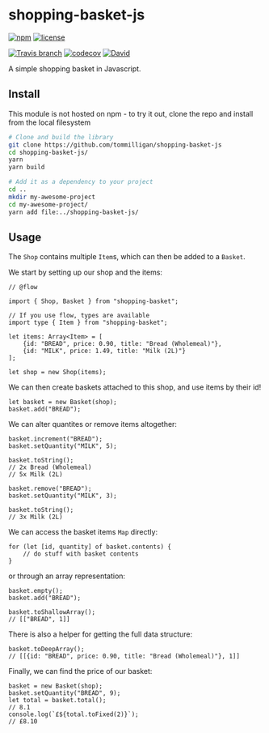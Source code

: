 # shopping-basket-js
[![npm](https://img.shields.io/npm/v/shopping-basket-js.svg)](https://www.npmjs.com/package/shopping-basket-js)
[![license](https://img.shields.io/github/license/tommilligan/shopping-basket-js.svg)]()

[![Travis branch](https://img.shields.io/travis/tommilligan/shopping-basket-js/develop.svg)](https://travis-ci.org/tommilligan/shopping-basket-js)
[![codecov](https://codecov.io/gh/tommilligan/shopping-basket-js/branch/develop/graph/badge.svg)](https://codecov.io/gh/tommilligan/shopping-basket-js)
[![David](https://img.shields.io/david/tommilligan/shopping-basket-js.svg)](https://david-dm.org/tommilligan/shopping-basket-js)

A simple shopping basket in Javascript.

## Install

This module is not hosted on npm - to try it out, clone the repo and install from the local filesystem

```bash
# Clone and build the library
git clone https://github.com/tommilligan/shopping-basket-js
cd shopping-basket-js/
yarn
yarn build

# Add it as a dependency to your project
cd ..
mkdir my-awesome-project
cd my-awesome-project/
yarn add file:../shopping-basket-js/
```

## Usage

The `Shop` contains multiple `Item`s, which can then be added to a `Basket`.

We start by setting up our shop and the items:
```node
// @flow

import { Shop, Basket } from "shopping-basket";

// If you use flow, types are available
import type { Item } from "shopping-basket";

let items: Array<Item> = [
    {id: "BREAD", price: 0.90, title: "Bread (Wholemeal)"},
    {id: "MILK", price: 1.49, title: "Milk (2L)"}
];

let shop = new Shop(items);
```

We can then create baskets attached to this shop, and use items by their id!
```node
let basket = new Basket(shop);
basket.add("BREAD");
```

We can alter quantites or remove items altogether:
```node
basket.increment("BREAD");
basket.setQuantity("MILK", 5);

basket.toString();
// 2x Bread (Wholemeal)
// 5x Milk (2L)

basket.remove("BREAD");
basket.setQuantity("MILK", 3);

basket.toString();
// 3x Milk (2L)
```

We can access the basket items `Map` directly:
```node
for (let [id, quantity] of basket.contents) {
    // do stuff with basket contents
}
```

or through an array representation:
```node
basket.empty();
basket.add("BREAD");

basket.toShallowArray();
// [["BREAD", 1]]
```

There is also a helper for getting the full data structure:
```
basket.toDeepArray();
// [[{id: "BREAD", price: 0.90, title: "Bread (Wholemeal)"}, 1]]
```

Finally, we can find the price of our basket:
```node
basket = new Basket(shop);
basket.setQuantity("BREAD", 9);
let total = basket.total();
// 8.1
console.log(`£${total.toFixed(2)}`);
// £8.10
```

